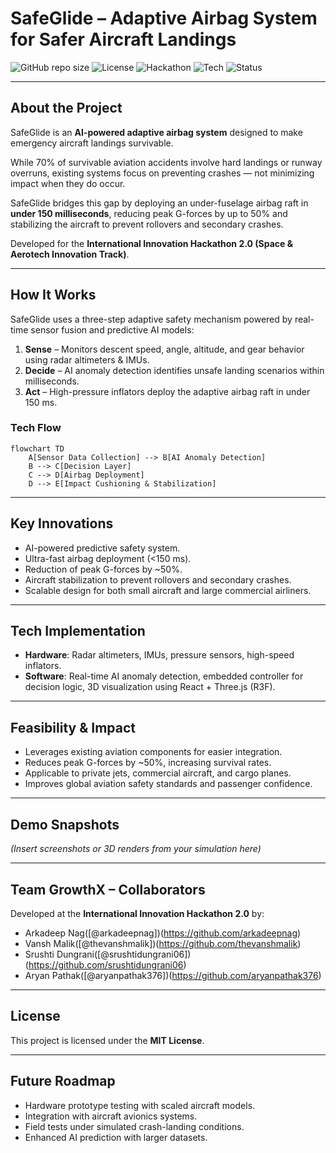 # SafeGlide – Adaptive Airbag System for Safer Aircraft Landings

![GitHub repo size](https://img.shields.io/github/repo-size/arkadeepnag/safeglide?color=blue\&label=Repo%20Size\&style=for-the-badge)
![License](https://img.shields.io/badge/License-MIT-green?style=for-the-badge)
![Hackathon](https://img.shields.io/badge/Hackathon-International%20Innovation%202.0-orange?style=for-the-badge)
![Tech](https://img.shields.io/badge/Tech-React%20%7C%20Three.js%20%7C%20AI-blueviolet?style=for-the-badge)
![Status](https://img.shields.io/badge/Status-Prototype-yellow?style=for-the-badge)

---

## About the Project

SafeGlide is an **AI-powered adaptive airbag system** designed to make emergency aircraft landings survivable.

While 70% of survivable aviation accidents involve hard landings or runway overruns, existing systems focus on preventing crashes — not minimizing impact when they do occur.

SafeGlide bridges this gap by deploying an under-fuselage airbag raft in **under 150 milliseconds**, reducing peak G-forces by up to 50% and stabilizing the aircraft to prevent rollovers and secondary crashes.

Developed for the **International Innovation Hackathon 2.0 (Space & Aerotech Innovation Track)**.

---

## How It Works

SafeGlide uses a three-step adaptive safety mechanism powered by real-time sensor fusion and predictive AI models:

1. **Sense** – Monitors descent speed, angle, altitude, and gear behavior using radar altimeters & IMUs.
2. **Decide** – AI anomaly detection identifies unsafe landing scenarios within milliseconds.
3. **Act** – High-pressure inflators deploy the adaptive airbag raft in under 150 ms.

### Tech Flow

```mermaid
flowchart TD
    A[Sensor Data Collection] --> B[AI Anomaly Detection]
    B --> C[Decision Layer]
    C --> D[Airbag Deployment]
    D --> E[Impact Cushioning & Stabilization]
```

---

## Key Innovations

* AI-powered predictive safety system.
* Ultra-fast airbag deployment (<150 ms).
* Reduction of peak G-forces by \~50%.
* Aircraft stabilization to prevent rollovers and secondary crashes.
* Scalable design for both small aircraft and large commercial airliners.

---

## Tech Implementation

* **Hardware**: Radar altimeters, IMUs, pressure sensors, high-speed inflators.
* **Software**: Real-time AI anomaly detection, embedded controller for decision logic, 3D visualization using React + Three.js (R3F).

---

## Feasibility & Impact

* Leverages existing aviation components for easier integration.
* Reduces peak G-forces by \~50%, increasing survival rates.
* Applicable to private jets, commercial aircraft, and cargo planes.
* Improves global aviation safety standards and passenger confidence.

---

## Demo Snapshots

*(Insert screenshots or 3D renders from your simulation here)*

---

## Team GrowthX – Collaborators

Developed at the **International Innovation Hackathon 2.0** by:

* Arkadeep Nag([@arkadeepnag])(https://github.com/arkadeepnag)
* Vansh Malik([@thevanshmalik])(https://github.com/thevanshmalik)
* Srushti Dungrani([@srushtidungrani06])(https://github.com/srushtidungrani06)
* Aryan Pathak([@aryanpathak376])(https://github.com/aryanpathak376)

---


## License

This project is licensed under the **MIT License**.

---

## Future Roadmap

* Hardware prototype testing with scaled aircraft models.
* Integration with aircraft avionics systems.
* Field tests under simulated crash-landing conditions.
* Enhanced AI prediction with larger datasets.
